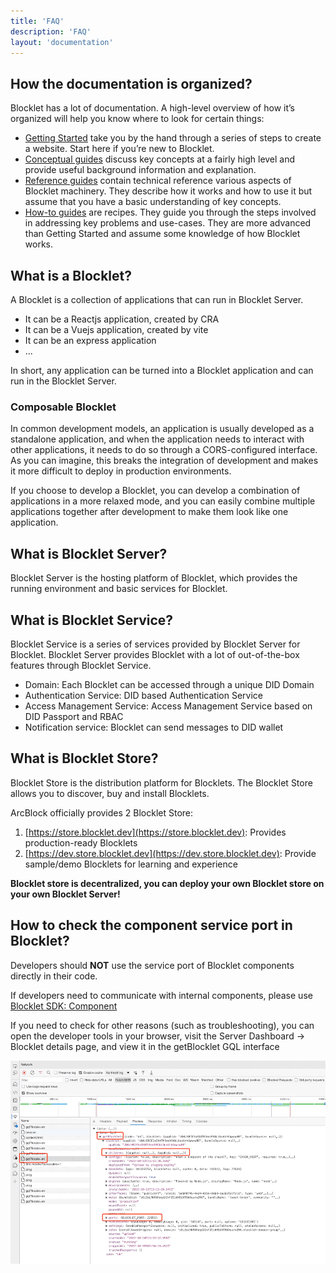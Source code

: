 ```yaml
---
title: 'FAQ'
description: 'FAQ'
layout: 'documentation'
---
```


## How the documentation is organized?

Blocklet has a lot of documentation. A high-level overview of how it’s organized will help you know where to look for certain things:

- [Getting Started](/docs/quick-start) take you by the hand through a series of steps to create a website. Start here if you’re new to Blocklet.
- [Conceptual guides](/docs/conceptual/overview) discuss key concepts at a fairly high level and provide useful background information and explanation.
- [Reference guides](/docs/reference/blocklet-spec) contain technical reference various aspects of Blocklet machinery. They describe how it works and how to use it but assume that you have a basic understanding of key concepts.
- [How-to guides](/docs/how-to/create) are recipes. They guide you through the steps involved in addressing key problems and use-cases. They are more advanced than Getting Started and assume some knowledge of how Blocklet works.

## What is a Blocklet?

A Blocklet is a collection of applications that can run in Blocklet Server.

- It can be a Reactjs application, created by CRA
- It can be a Vuejs application, created by vite
- It can be an express application
- ...

In short, any application can be turned into a Blocklet application and can run in the Blocklet Server.

### Composable Blocklet

In common development models, an application is usually developed as a standalone application, and when the application needs to interact with other applications, it needs to do so through a CORS-configured interface. As you can imagine, this breaks the integration of development and makes it more difficult to deploy in production environments.

If you choose to develop a Blocklet, you can develop a combination of applications in a more relaxed mode, and you can easily combine multiple applications together after development to make them look like one application.

## What is Blocklet Server?

Blocklet Server is the hosting platform of Blocklet, which provides the running environment and basic services for Blocklet.

## What is Blocklet Service?

Blocklet Service is a series of services provided by Blocklet Server for Blocklet. Blocklet Server provides Blocklet with a lot of out-of-the-box features through Blocklet Service.

- Domain: Each Blocklet can be accessed through a unique DID Domain
- Authentication Service: DID based Authentication Service
- Access Management Service: Access Management Service based on DID Passport and RBAC
- Notification service: Blocklet can send messages to DID wallet

## What is Blocklet Store?

Blocklet Store is the distribution platform for Blocklets. The Blocklet Store allows you to discover, buy and install Blocklets.

ArcBlock officially provides 2 Blocklet Store:

1. [https://store.blocklet.dev](https://store.blocklet.dev): Provides production-ready Blocklets
2. [https://dev.store.blocklet.dev](https://dev.store.blocklet.dev): Provide sample/demo Blocklets for learning and experience

**Blocklet store is decentralized, you can deploy your own Blocklet store on your own Blocklet Server!**

## How to check the component service port in Blocklet?

Developers should **NOT** use the service port of Blocklet components directly in their code.

If developers need to communicate with internal components, please use [Blocklet SDK: Component](/reference/blocklet-sdk#component)

If you need to check for other reasons (such as troubleshooting), you can open the developer tools in your browser, visit the Server Dashboard -> Blocklet details page, and view it in the getBlocklet GQL interface

![](./images/view-port.png)
